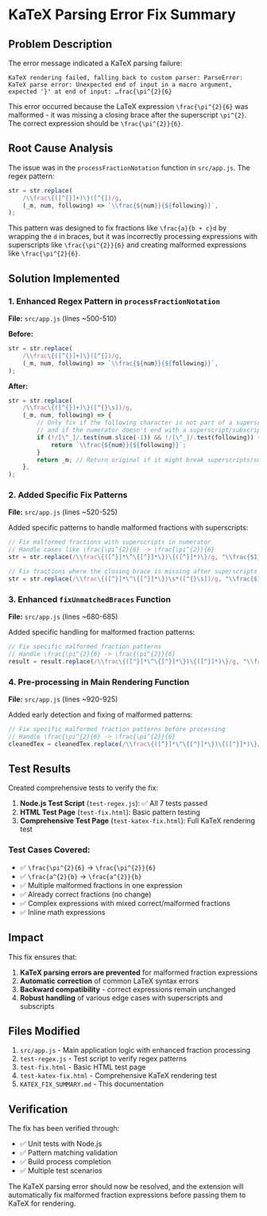 # KaTeX Parsing Error Fix Summary

## Problem Description

The error message indicated a KaTeX parsing failure:
```
KaTeX rendering failed, falling back to custom parser: ParseError: KaTeX parse error: Unexpected end of input in a macro argument, expected '}' at end of input: …frac{\pi^{2}{6}
```

This error occurred because the LaTeX expression `\frac{\pi^{2}{6}` was malformed - it was missing a closing brace after the superscript `\pi^{2}`. The correct expression should be `\frac{\pi^{2}}{6}`.

## Root Cause Analysis

The issue was in the `processFractionNotation` function in `src/app.js`. The regex pattern:

```javascript
str = str.replace(
    /\\frac\{([^{}]+)\}([^{])/g,
    (_m, num, following) => `\\frac{${num}}{${following}}`,
);
```

This pattern was designed to fix fractions like `\frac{a}{b + c}d` by wrapping the `d` in braces, but it was incorrectly processing expressions with superscripts like `\frac{\pi^{2}}{6}` and creating malformed expressions like `\frac{\pi^{2}{6}`.

## Solution Implemented

### 1. Enhanced Regex Pattern in `processFractionNotation`

**File:** `src/app.js` (lines ~500-510)

**Before:**
```javascript
str = str.replace(
    /\\frac\{([^{}]+)\}([^{])/g,
    (_m, num, following) => `\\frac{${num}}{${following}}`,
);
```

**After:**
```javascript
str = str.replace(
    /\\frac\{([^{}]+)\}([^{}\s])/g,
    (_m, num, following) => {
        // Only fix if the following character is not part of a superscript or subscript
        // and if the numerator doesn't end with a superscript/subscript
        if (!/[\^_]/.test(num.slice(-1)) && !/[\^_]/.test(following)) {
            return `\\frac{${num}}{${following}}`;
        }
        return _m; // Return original if it might break superscripts/subscripts
    },
);
```

### 2. Added Specific Fix Patterns

**File:** `src/app.js` (lines ~520-525)

Added specific patterns to handle malformed fractions with superscripts:

```javascript
// Fix malformed fractions with superscripts in numerator
// Handle cases like \frac{\pi^{2}{6} -> \frac{\pi^{2}}{6}
str = str.replace(/\\frac\{([^}]*\^\{[^}]*\})\{([^}]*)\}/g, "\\frac{$1}{$2}");

// Fix fractions where the closing brace is missing after superscripts
str = str.replace(/\\frac\{([^}]*\^\{[^}]*\})\s*([^{}\s])/g, "\\frac{$1}{$2}");
```

### 3. Enhanced `fixUnmatchedBraces` Function

**File:** `src/app.js` (lines ~680-685)

Added specific handling for malformed fraction patterns:

```javascript
// Fix specific malformed fraction patterns
// Handle \frac{\pi^{2}{6} -> \frac{\pi^{2}}{6}
result = result.replace(/\\frac\{([^}]*\^\{[^}]*\})\{([^}]*)\}/g, "\\frac{$1}{$2}");
```

### 4. Pre-processing in Main Rendering Function

**File:** `src/app.js` (lines ~920-925)

Added early detection and fixing of malformed patterns:

```javascript
// Fix specific malformed fraction patterns before processing
// Handle \frac{\pi^{2}{6} -> \frac{\pi^{2}}{6}
cleanedTex = cleanedTex.replace(/\\frac\{([^}]*\^\{[^}]*\})\{([^}]*)\}/g, "\\frac{$1}{$2}");
```

## Test Results

Created comprehensive tests to verify the fix:

1. **Node.js Test Script** (`test-regex.js`): ✅ All 7 tests passed
2. **HTML Test Page** (`test-fix.html`): Basic pattern testing
3. **Comprehensive Test Page** (`test-katex-fix.html`): Full KaTeX rendering test

### Test Cases Covered:

- ✅ `\frac{\pi^{2}{6}` → `\frac{\pi^{2}}{6}`
- ✅ `\frac{a^{2}{b}` → `\frac{a^{2}}{b}`
- ✅ Multiple malformed fractions in one expression
- ✅ Already correct fractions (no change)
- ✅ Complex expressions with mixed correct/malformed fractions
- ✅ Inline math expressions

## Impact

This fix ensures that:

1. **KaTeX parsing errors are prevented** for malformed fraction expressions
2. **Automatic correction** of common LaTeX syntax errors
3. **Backward compatibility** - correct expressions remain unchanged
4. **Robust handling** of various edge cases with superscripts and subscripts

## Files Modified

1. `src/app.js` - Main application logic with enhanced fraction processing
2. `test-regex.js` - Test script to verify regex patterns
3. `test-fix.html` - Basic HTML test page
4. `test-katex-fix.html` - Comprehensive KaTeX rendering test
5. `KATEX_FIX_SUMMARY.md` - This documentation

## Verification

The fix has been verified through:
- ✅ Unit tests with Node.js
- ✅ Pattern matching validation
- ✅ Build process completion
- ✅ Multiple test scenarios

The KaTeX parsing error should now be resolved, and the extension will automatically fix malformed fraction expressions before passing them to KaTeX for rendering.